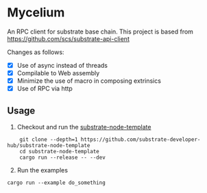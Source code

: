 # Mycelium

An RPC client for substrate base chain.
This project is based from https://github.com/scs/substrate-api-client

Changes as follows:
- [X] Use of async instead of threads
- [X] Compilable to Web assembly
- [X] Minimize the use of macro in composing extrinsics
- [X] Use of RPC via http

## Usage
1. Checkout and run the [substrate-node-template](https://github.com/substrate-developer-hub/substrate-node-template)

```shell
    git clone --depth=1 https://github.com/substrate-developer-hub/substrate-node-template
    cd substrate-node-template
    cargo run --release -- --dev
```

2. Run the examples
```
cargo run --example do_something
```
